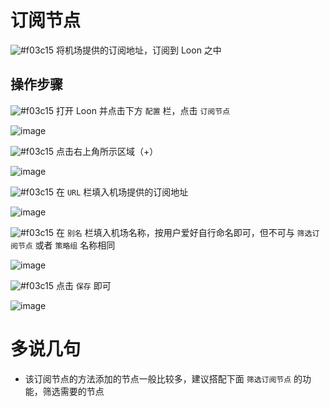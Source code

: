 # 订阅节点

![#f03c15](https://placehold.it/15/f03c15/000000?text=+) 将机场提供的订阅地址，订阅到 Loon 之中

## 操作步骤

![#f03c15](https://placehold.it/15/f03c15/000000?text=+) 打开 Loon 并点击下方 `配置` 栏，点击 `订阅节点`

![image](https://raw.githubusercontent.com/chiupam/tutorial-image/master/Loon/Plus/Remote_Proxy_1.jpg)

![#f03c15](https://placehold.it/15/f03c15/000000?text=+) 点击右上角所示区域（+）

![image](https://raw.githubusercontent.com/chiupam/tutorial-image/master/Loon/Plus/Remote_Proxy_2.jpg)

![#f03c15](https://placehold.it/15/f03c15/000000?text=+) 在 `URL` 栏填入机场提供的订阅地址

![image](https://raw.githubusercontent.com/chiupam/tutorial-image/master/Loon/Plus/Remote_Proxy_3.jpg)

![#f03c15](https://placehold.it/15/f03c15/000000?text=+) 在 `别名` 栏填入机场名称，按用户爱好自行命名即可，但不可与 `筛选订阅节点` 或者 `策略组` 名称相同

![image](https://raw.githubusercontent.com/chiupam/tutorial-image/master/Loon/Plus/Remote_Proxy_4.jpg)

![#f03c15](https://placehold.it/15/f03c15/000000?text=+) 点击 `保存` 即可

![image](https://raw.githubusercontent.com/chiupam/tutorial-image/master/Loon/Plus/Remote_Proxy_5.jpg)

# 多说几句

- 该订阅节点的方法添加的节点一般比较多，建议搭配下面 `筛选订阅节点` 的功能，筛选需要的节点

